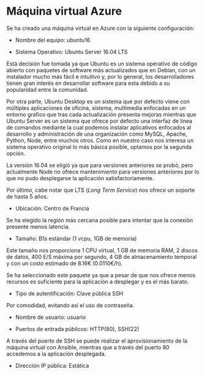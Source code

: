 # Máquina virtual Azure

Se ha creado una máquina virtual en Azure con la siguiente configuración:

- Nombre del equipo: ubuntu16

- Sistema Operativo: Ubuntu Server 16.04 LTS 

Está decisión fue tomada ya que Ubuntu es un sistema operativo de código abierto con paquetes de software más actualizados que en Debian, con un instalador mucho más fácil e intuitivo y, por lo general, los desarrolladores tienen gran interés en desarrollar software para esta debido a su popularidad entre la comunidad.
<!-- 
https://www.linuxadictos.com/debian-vs-ubuntu.html
http://www.servidorinfo.info/que-servidor-os-elegir-en-2018-debian-server-vs-ubuntu-server/ 
-->

Por otra parte, Ubuntu Desktop es un sistema que por defecto viene con múltiples aplicaciones de oficina, sistema, multimedia enfocadas en un entorno grafico que tras cada actualización presenta mejoras mientras que Ubuntu Server es un sistema que ofrece por defecto una interfaz de línea de comandos mediante la cual podemos instalar aplicativos enfocados al desarrollo y administración de una organización como MySQL, Apache, Python, Node, entre muchos otros. Como en nuestro caso nos interesa un sistema operativo original lo más básica posible, optamos por la segunda opción.

<!--
https://www.solvetic.com/page/recopilaciones/s/ordenadores/diferencias-entre-ubuntu-desktop-escritorio-y-ubuntu-server
-->

La versión 16.04 se eligió ya que para versiones anteriores se probó, pero actualmente Node no ofrece mantenimiento para versiones anteriores por lo que no pudo desplegarse la aplicación satisfactoriamente. 

Por último, cabe notar que LTS (_Long Term Service_) nos ofrece un soporte de hasta 5 años.

- Ubicación: Centro de Francia

Se ha elegido la región más cercana posible para intentar que la conexión presente menos latencia.

- Tamaño: B1s estándar (1 vcpu, 1GB de memoria)
 
Este tamaño nos proporciona 1 CPU virtual, 1 GB de memoria RAM, 2 discos de datos, 400 E/S máxima por segundo, 4 GB de almacenamiento temporal y con un costo estimado de 8.16€ (0.0110€/h).

Se ha seleccionado este paquete ya que a pesar de que nos ofrece menos recursos es suficiente para la aplicación a desplegar y es el más barato.

- Tipo de autentificación: Clave pública SSH

Por comodidad, evitando así el uso de contraseña.

- Nombre de usuario: usuario

- Puertos de entrada públicos: HTTP(80), SSH(22)

A través del puerto de SSH se puede realizar el aprovisionamiento de la máquina virtual con Ansible, mientras que a través del puerto 80 accedemos a la aplicación desplegada.

- Dirección IP pública: Estática

